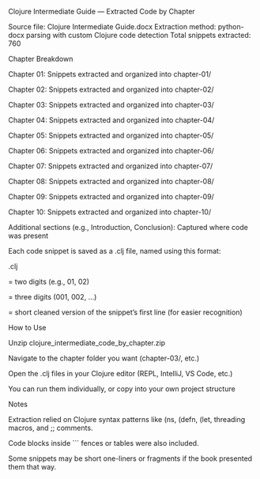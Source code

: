 Clojure Intermediate Guide — Extracted Code by Chapter

Source file: Clojure Intermediate Guide.docx
Extraction method: python-docx parsing with custom Clojure code detection
Total snippets extracted: 760

Chapter Breakdown

Chapter 01: Snippets extracted and organized into chapter-01/

Chapter 02: Snippets extracted and organized into chapter-02/

Chapter 03: Snippets extracted and organized into chapter-03/

Chapter 04: Snippets extracted and organized into chapter-04/

Chapter 05: Snippets extracted and organized into chapter-05/

Chapter 06: Snippets extracted and organized into chapter-06/

Chapter 07: Snippets extracted and organized into chapter-07/

Chapter 08: Snippets extracted and organized into chapter-08/

Chapter 09: Snippets extracted and organized into chapter-09/

Chapter 10: Snippets extracted and organized into chapter-10/

Additional sections (e.g., Introduction, Conclusion): Captured where code was present

Each code snippet is saved as a .clj file, named using this format:

<chapter-number>_<snippet-number>_<hint>.clj


<chapter-number> = two digits (e.g., 01, 02)

<snippet-number> = three digits (001, 002, …)

<hint> = short cleaned version of the snippet’s first line (for easier recognition)

How to Use

Unzip clojure_intermediate_code_by_chapter.zip

Navigate to the chapter folder you want (chapter-03/, etc.)

Open the .clj files in your Clojure editor (REPL, IntelliJ, VS Code, etc.)

You can run them individually, or copy into your own project structure

Notes

Extraction relied on Clojure syntax patterns like (ns, (defn, (let, threading macros, and ;; comments.

Code blocks inside ``` fences or tables were also included.

Some snippets may be short one-liners or fragments if the book presented them that way.

